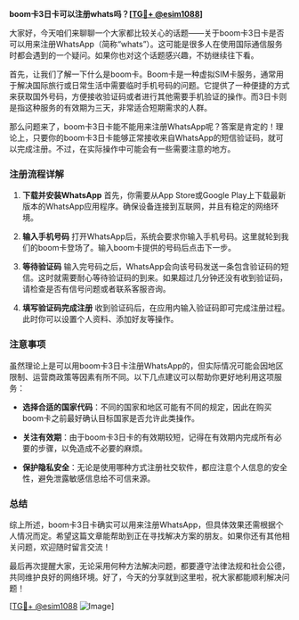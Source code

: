 **boom卡3日卡可以注册whats吗？[[TG💪+ @esim1088](https://t.me/s/esim1088)]**

大家好，今天咱们来聊聊一个大家都比较关心的话题——关于boom卡3日卡是否可以用来注册WhatsApp（简称“whats”）。这可能是很多人在使用国际通信服务时都会遇到的一个疑问。如果你也对这个话题感兴趣，不妨继续往下看。

首先，让我们了解一下什么是boom卡。Boom卡是一种虚拟SIM卡服务，通常用于解决国际旅行或日常生活中需要临时手机号码的问题。它提供了一种便捷的方式来获取国外号码，方便接收验证码或者进行其他需要手机验证的操作。而3日卡则是指这种服务的有效期为三天，非常适合短期需求的人群。

那么问题来了，boom卡3日卡能不能用来注册WhatsApp呢？答案是肯定的！理论上，只要你的boom卡3日卡能够正常接收来自WhatsApp的短信验证码，就可以完成注册。不过，在实际操作中可能会有一些需要注意的地方。

### 注册流程详解

1. **下载并安装WhatsApp**
   首先，你需要从App Store或Google Play上下载最新版本的WhatsApp应用程序。确保设备连接到互联网，并且有稳定的网络环境。

2. **输入手机号码**
   打开WhatsApp后，系统会要求你输入手机号码。这里就轮到我们的boom卡登场了。输入boom卡提供的号码后点击下一步。

3. **等待验证码**
   输入完号码之后，WhatsApp会向该号码发送一条包含验证码的短信。这时就需要耐心等待验证码的到来。如果超过几分钟还没有收到验证码，请检查是否有信号问题或者联系客服咨询。

4. **填写验证码完成注册**
   收到验证码后，在应用内输入验证码即可完成注册过程。此时你可以设置个人资料、添加好友等操作。

### 注意事项

虽然理论上是可以用boom卡3日卡注册WhatsApp的，但实际情况可能会因地区限制、运营商政策等因素有所不同。以下几点建议可以帮助你更好地利用这项服务：

- **选择合适的国家代码**：不同的国家和地区可能有不同的规定，因此在购买boom卡之前最好确认目标国家是否允许此类操作。
  
- **关注有效期**：由于boom卡3日卡的有效期较短，记得在有效期内完成所有必要的步骤，以免造成不必要的麻烦。

- **保护隐私安全**：无论是使用哪种方式注册社交软件，都应注意个人信息的安全性，避免泄露敏感信息给不可信来源。

### 总结

综上所述，boom卡3日卡确实可以用来注册WhatsApp，但具体效果还需根据个人情况而定。希望这篇文章能帮助到正在寻找解决方案的朋友。如果你还有其他相关问题，欢迎随时留言交流！

最后再次提醒大家，无论采用何种方法解决问题，都要遵守法律法规和社会公德，共同维护良好的网络环境。好了，今天的分享就到这里啦，祝大家都能顺利解决问题！

[[TG💪+ @esim1088](https://t.me/s/esim1088) ![Image](https://i.postimg.cc/4NQfJmqS/Snipaste-2025-05-13-00-14-12.png)]